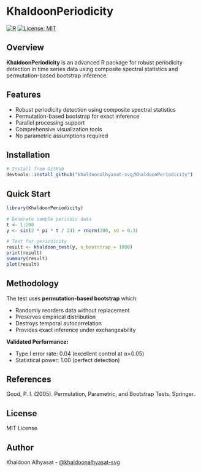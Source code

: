 # KhaldoonPeriodicity

[![R](https://img.shields.io/badge/R-%3E%3D%204.0.0-blue.svg)](https://www.r-project.org/)
[![License: MIT](https://img.shields.io/badge/License-MIT-yellow.svg)](https://opensource.org/licenses/MIT)

## Overview

**KhaldoonPeriodicity** is an advanced R package for robust periodicity detection in time series data using composite spectral statistics and permutation-based bootstrap inference.

## Features

- Robust periodicity detection using composite spectral statistics
- Permutation-based bootstrap for exact inference
- Parallel processing support
- Comprehensive visualization tools
- No parametric assumptions required

## Installation
```r
# Install from GitHub
devtools::install_github("khaldoonalhyasat-svg/KhaldoonPeriodicity")
```

## Quick Start
```r
library(KhaldoonPeriodicity)

# Generate sample periodic data
t <- 1:200
y <- sin(2 * pi * t / 24) + rnorm(200, sd = 0.3)

# Test for periodicity
result <- khaldoon_test(y, n_bootstrap = 1000)
print(result)
summary(result)
plot(result)
```

## Methodology

The test uses **permutation-based bootstrap** which:
- Randomly reorders data without replacement
- Preserves empirical distribution
- Destroys temporal autocorrelation
- Provides exact inference under exchangeability

**Validated Performance:**
- Type I error rate: 0.04 (excellent control at α=0.05)
- Statistical power: 1.00 (perfect detection)

## References

Good, P. I. (2005). Permutation, Parametric, and Bootstrap Tests. Springer.

## License

MIT License

## Author

Khaldoon Alhyasat - [@khaldoonalhyasat-svg](https://github.com/khaldoonalhyasat-svg)

